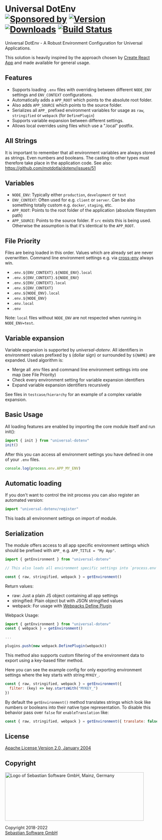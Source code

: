 # Universal DotEnv<br/>[![Sponsored by][sponsor-img]][sponsor] [![Version][npm-version-img]][npm] [![Downloads][npm-downloads-img]][npm] [![Build Status][github-img]][github]

[sponsor]: https://www.sebastian-software.de
[npm]: https://www.npmjs.com/package/universal-dotenv
[sponsor-img]: https://badgen.net/badge/Sponsored%20by/Sebastian%20Software/692446
[npm-downloads-img]: https://badgen.net/npm/dm/universal-dotenv
[npm-version-img]: https://badgen.net/npm/v/universal-dotenv
[github]: https://github.com/sebastian-software/universal-dotenv/actions
[github-img]: https://badgen.net/github/status/sebastian-software/universal-dotenv?label=tests&icon=github

Universal DotEnv - A Robust Environment Configuration for Universal Applications.

This solution is heavily inspired by the approach chosen by [Create React App](https://facebook.github.io/create-react-app/docs/adding-custom-environment-variables#adding-development-environment-variables-in-env) and made available for general usage.

## Features

- Supports loading `.env` files with overriding between different `NODE_ENV` settings and `ENV_CONTEXT` configurations.
- Automatically adds a `APP_ROOT` which points to the absolute root folder.
- Also adds `APP_SOURCE` which points to the source folder.
- Serializes all `APP_` prefixed environment variables for usage as `raw`, `stringified` or `webpack` (for `DefinePlugin`)
- Supports variable expansion between different settings.
- Allows local overrides using files which use a ".local" postfix.

## All Strings

It is important to remember that all environment variables are always stored as strings. Even numbers and booleans. The casting to other types must therefore take place in the application code. See also: https://github.com/motdotla/dotenv/issues/51

## Variables

- `NODE_ENV`: Typically either `production`, `development` or `test`
- `ENV_CONTEXT`: Often used for e.g. `client` or `server`. Can be also something totally custom e.g. `docker`, `staging`, etc.
- `APP_ROOT`: Points to the root folder of the application (absolute filesystem path)
- `APP_SOURCE`: Points to the source folder. If `src` exists this is being used. Otherwise the assumption is that it's identical to the `APP_ROOT`.

## File Priority

Files are being loaded in this order. Values which are already set are never overwritten. Command line environment settings e.g. via [cross-env](https://www.npmjs.com/package/cross-env) always win.

- `.env.${ENV_CONTEXT}.${NODE_ENV}.local`
- `.env.${ENV_CONTEXT}.${NODE_ENV}`
- `.env.${ENV_CONTEXT}.local`
- `.env.${ENV_CONTEXT}`
- `.env.${NODE_ENV}.local`
- `.env.${NODE_ENV}`
- `.env.local`
- `.env`

Note: `local` files without `NODE_ENV` are not respected when running in `NODE_ENV=test`.

## Variable expansion

Variable expansion is supported by _universal-dotenv_. All identifiers in environment values prefixed by `$` (dollar sign) or surrounded by `${NAME}` are expanded. Used algorithm is:

- Merge all .env files and command line environment settings into one map (see File Priority)
- Check every environment setting for variable expansion identifiers
- Expand variable expansion identifiers recursively

See files in `testcase/hierarchy` for an example of a complex variable expansion.

## Basic Usage

All loading features are enabled by importing the core module itself and run init():

```js
import { init } from "universal-dotenv"
init()
```

After this you can access all environment settings you have defined in one of your `.env` files.

```js
console.log(process.env.APP_MY_ENV)
```

## Automatic loading

If you don't want to control the init process you can also register an automated version:

```js
import "universal-dotenv/register"
```

This loads all environment settings on import of module.

## Serialization

The module offers access to all app specific environment settings which should be prefixed with `APP_` e.g. `APP_TITLE = "My App"`.

```js
import { getEnvironment } from "universal-dotenv"

// This also loads all environment specific settings into `process.env`

const { raw, stringified, webpack } = getEnvironment()
```

Return values:

- raw: Just a plain JS object containing all app settings
- stringified: Plain object but with JSON stringified values
- webpack: For usage with [Webpacks Define Plugin](https://webpack.js.org/plugins/define-plugin/)

Webpack Usage:

```js
import { getEnvironment } from "universal-dotenv"
const { webpack } = getEnvironment()

...

plugins.push(new webpack.DefinePlugin(webpack))
```

This method also supports custom filtering of the environment data to export using a key-based filter method.

Here you can see the example config for only exporting environment settings where the key starts with string `MYKEY_`.

```js
const { raw, stringified, webpack } = getEnvironment({
  filter: (key) => key.startsWith("MYKEY_")
})
```

By default the `getEnvironment()` method translates strings which look like numbers or booleans into their native type representation. To disable this behavior pass over `false` for `enableTranslation` like:

```js
const { raw, stringified, webpack } = getEnvironment({ translate: false })
```

## License

[Apache License Version 2.0, January 2004](license)

## Copyright

<img src="https://cdn.rawgit.com/sebastian-software/sebastian-software-brand/0d4ec9d6/sebastiansoftware-en.svg" alt="Logo of Sebastian Software GmbH, Mainz, Germany" width="460" height="160"/>

Copyright 2018-2022<br/>[Sebastian Software GmbH](http://www.sebastian-software.de)
